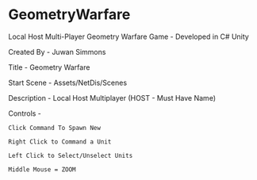 # GeometryWarfare
Local Host Multi-Player Geometry Warfare Game - Developed in C# Unity

Created By - Juwan Simmons

Title - Geometry Warfare

Start Scene - Assets/NetDis/Scenes

Description - Local Host Multiplayer (HOST - Must Have Name)

Controls - 
	
	Click Command To Spawn New
	
	Right Click to Command a Unit
	
	Left Click to Select/Unselect Units
	
	Middle Mouse = ZOOM

